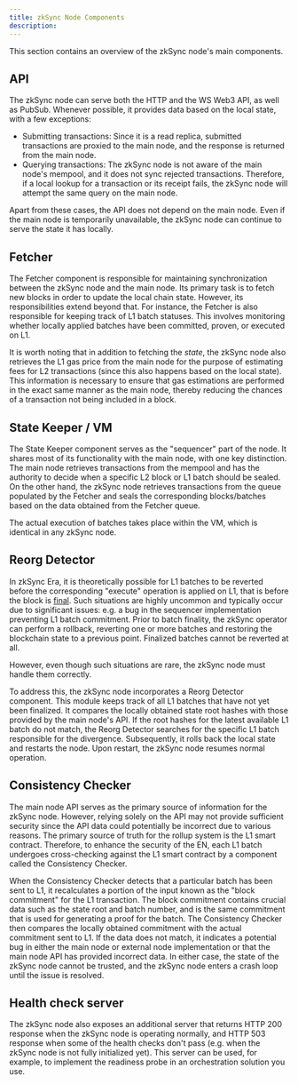 ```yaml
---
title: zkSync Node Components
description:
---
```


This section contains an overview of the zkSync node's main components.

## API

The zkSync node can serve both the HTTP and the WS Web3 API, as well as PubSub.
Whenever possible, it provides data based on the local state, with a few exceptions:

- Submitting transactions: Since it is a read replica,
  submitted transactions are proxied to the main node,
  and the response is returned from the main node.
- Querying transactions: The zkSync node is not aware of the main node's mempool,
  and it does not sync rejected transactions.
  Therefore, if a local lookup for a transaction or its receipt fails,
  the zkSync node will attempt the same query on the main node.

Apart from these cases, the API does not depend on the main node.
Even if the main node is temporarily unavailable, the zkSync node can continue to serve the state it has locally.

## Fetcher

The Fetcher component is responsible for maintaining synchronization between the zkSync node and the main node.
Its primary task is to fetch new blocks in order to update the local chain state.
However, its responsibilities extend beyond that.
For instance, the Fetcher is also responsible for keeping track of L1 batch statuses.
This involves monitoring whether locally applied batches have been committed, proven, or executed on L1.

It is worth noting that in addition to fetching the _state_, the zkSync node also retrieves the L1 gas price from the main node
for the purpose of estimating fees for L2 transactions (since this also happens based on the local state).
This information is necessary to ensure that gas estimations are performed in the exact same manner as the main node,
thereby reducing the chances of a transaction not being included in a block.

## State Keeper / VM

The State Keeper component serves as the "sequencer" part of the node.
It shares most of its functionality with the main node, with one key distinction.
The main node retrieves transactions from the mempool and has the authority to decide when a specific L2 block or L1 batch should be sealed.
On the other hand, the zkSync node retrieves transactions from the queue populated by the Fetcher and seals the corresponding blocks/batches
based on the data obtained from the Fetcher queue.

The actual execution of batches takes place within the VM, which is identical in any zkSync node.

## Reorg Detector

In zkSync Era, it is theoretically possible for L1 batches to be reverted before the corresponding "execute" operation
is applied on L1, that is before the block is [final](../10.zk-stack/05.concepts/30.finality.md).
Such situations are highly uncommon and typically occur due to significant issues:
e.g. a bug in the sequencer implementation preventing L1 batch commitment.
Prior to batch finality, the zkSync operator can perform a rollback,
reverting one or more batches and restoring the blockchain state to a previous point.
Finalized batches cannot be reverted at all.

However, even though such situations are rare, the zkSync node must handle them correctly.

To address this, the zkSync node incorporates a Reorg Detector component.
This module keeps track of all L1 batches that have not yet been finalized.
It compares the locally obtained state root hashes with those provided by the main node's API.
If the root hashes for the latest available L1 batch do not match,
the Reorg Detector searches for the specific L1 batch responsible for the divergence.
Subsequently, it rolls back the local state and restarts the node.
Upon restart, the zkSync node resumes normal operation.

## Consistency Checker

The main node API serves as the primary source of information for the zkSync node.
However, relying solely on the API may not provide sufficient security since the API data could potentially be incorrect due to various reasons.
The primary source of truth for the rollup system is the L1 smart contract.
Therefore, to enhance the security of the EN, each L1 batch undergoes cross-checking against
the L1 smart contract by a component called the Consistency Checker.

When the Consistency Checker detects that a particular batch has been sent to L1,
it recalculates a portion of the input known as the "block commitment" for the L1 transaction.
The block commitment contains crucial data such as the state root and batch number,
and is the same commitment that is used for generating a proof for the batch.
The Consistency Checker then compares the locally obtained commitment with the actual commitment sent to L1.
If the data does not match, it indicates a potential bug in either the main node
or external node implementation or that the main node API has provided incorrect data.
In either case, the state of the zkSync node cannot be trusted, and the zkSync node enters a crash loop until the issue is resolved.

## Health check server

The zkSync node also exposes an additional server that returns HTTP 200 response when the zkSync node is operating normally,
and HTTP 503 response when some of the health checks don't pass (e.g. when the zkSync node is not fully initialized yet).
This server can be used, for example, to implement the readiness probe in an orchestration solution you use.
